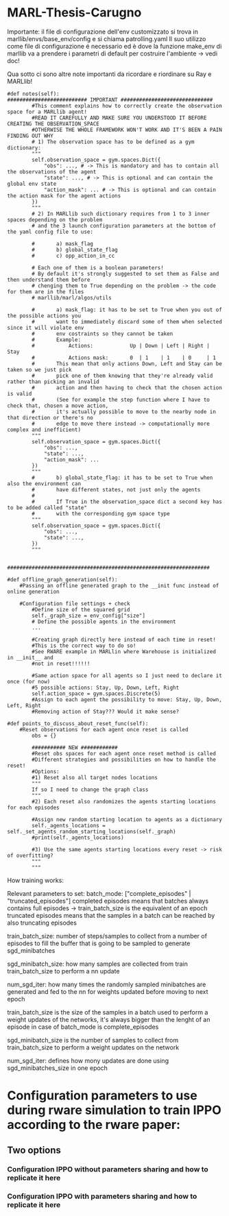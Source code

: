 # MARL-Thesis-Carugno

Importante: il file di configurazione dell'env customizzato si trova in marllib/envs/base_env/config e si chiama patrolling.yaml
Il suo utilizzo come file di configurazione é necessario ed è dove la funzione make_env di marllib va a prendere i parametri di default per costruire l'ambiente -> vedi doc!


Qua sotto ci sono altre note importanti da ricordare e riordinare su Ray e MARLlib!
```
#def notes(self):
########################## IMPORTANT ##############################
        #This comment explains how to correctly create the observation space for a MARLlib agent!
        #READ IT CAREFULLY AND MAKE SURE YOU UNDERSTOOD IT BEFORE CREATING THE OBSERVATION_SPACE
        #OTHERWISE THE WHOLE FRAMEWORK WON'T WORK AND IT'S BEEN A PAIN FINDING OUT WHY
        # 1) The observation space has to be defined as a gym dictionary:
        """
        self.observation_space = gym.spaces.Dict({
            "obs": ..., # -> This is mandatory and has to contain all the observations of the agent
            "state": ..., # -> This is optional and can contain the global env state 
            "action_mask": ... # -> This is optional and can contain the action mask for the agent actions
        })
        """
        # 2) In MARLlib such dictionary requires from 1 to 3 inner spaces depending on the problem
        # and the 3 launch configuration parameters at the bottom of the yaml config file to use:
        
        #       a) mask_flag
        #       b) global_state_flag
        #       c) opp_action_in_cc
        
        # Each one of them is a boolean parameters!
        # By default it's strongly suggested to set them as False and then understand them before
        # chenging them to True depending on the problem -> the code for them are in the files 
        # marllib/marl/algos/utils
        
        #       a) mask_flag: it has to be set to True when you out of the possible actions you
        #       want to immediately discard some of them when selected since it will violate env
        #       env costraints so they cannot be taken
        #       Example: 
        #           Actions:            Up | Down | Left | Right | Stay 
        #           Actions mask:       0  | 1    | 1    | 0     | 1
        #       This mean that only actions Down, Left and Stay can be taken so we just pick
        #       pick one of them knowing that they're already valid rather than picking an invalid
        #       action and then having to check that the chosen action is valid
        #       (See for example the step function where I have to check that, chosen a move action,
        #       it's actually possible to move to the nearby node in that direction or there's no 
        #       edge to move there instead -> computationally more complex and inefficient)
        """
        self.observation_space = gym.spaces.Dict({
            "obs": ...,
            "state": ...,
            "action_mask": ...
        })
        """
        #       b) global_state_flag: it has to be set to True when also the environment can
        #       have different states, not just only the agents
        #       
        #       If True in the observation_space dict a second key has to be added called "state"
        #       with the corresponding gym space type
        """
        self.observation_space = gym.spaces.Dict({
            "obs": ...,
            "state": ...,
        })
        """
        
        ##################################################################
        
#def offline_graph_generation(self):
    #Passing an offline generated graph to the __init func instead of online generation
    
    #Configuration file settings + check
        #Define size of the squared grid        
        self._graph_size = env_config["size"]
        # Define the possible agents in the environment
        ...
        
        #Creating graph directly here instead of each time in reset!
        #This is the correct way to do so!
        #See RWARE example in MARLlin where Warehouse is initialized in __init__ and 
        #not in reset!!!!!!
        
        #Same action space for all agents so I just need to declare it once (for now)
        #5 possible actions: Stay, Up, Down, Left, Right
        self.action_space = gym.spaces.Discrete(5)
        #Assign to each agent the possibility to move: Stay, Up, Down, Left, Right
        #Removing action of Stay??? Would it make sense?
    
#def points_to_discuss_about_reset_func(self):
    #Reset observations for each agent once reset is called
        obs = {}

        ########### NEW ############
        #Reset obs spaces for each agent once reset method is called
        #Different strategies and possibilities on how to handle the reset!
        #Options:
        #1) Reset also all target nodes locations
        """
        If so I need to change the graph class
        """
        #2) Each reset also randomizes the agents starting locations for each episodes
        
        #Assign new random starting location to agents as a dictionary
        self._agents_locations = self._set_agents_random_starting_locations(self._graph)
        #print(self._agents_locations)
        
        #3) Use the same agents starting locations every reset -> risk of overfitting?
        """
        """
```

How training works:

Relevant parameters to set:
batch_mode: ["complete_episodes" | "truncated_episodes"]
completed episodes means that batches always contains full episodes -> train_batch_size is the equivalent of an epoch
truncated episodes means that the samples in a batch can be reached by also truncating episodes

train_batch_size: number of steps/samples to collect from a number of episodes to fill the buffer that is going to be sampled to generate sgd_minibatches

sgd_minibatch_size: how many samples are collected from train train_batch_size to perform a nn update

num_sgd_iter: how many times the randomly sampled minibatches are generated and fed to the nn for weights updated before moving to next epoch

train_batch_size is the size of the samples in a batch used to perform a weight updates of the networks, it's always bigger than the lenght of an episode in case of batch_mode is complete_episodes

sgd_minibatch_size is the number of samples to collect from train_batch_size to perform a weight updates on the network

num_sgd_iter: defines how mony updates are done using sgd_minibatches_size in one epoch

# Configuration parameters to use during rware simulation to train IPPO according to the rware paper:

## Two options

### Configuration IPPO without parameters sharing and how to replicate it here

### Configuration IPPO with parameters sharing and how to replicate it here
